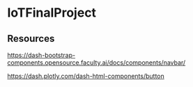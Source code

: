 # IoTFinalProject

## Resources
https://dash-bootstrap-components.opensource.faculty.ai/docs/components/navbar/

https://dash.plotly.com/dash-html-components/button
